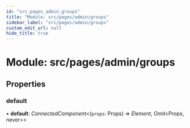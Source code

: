 ```yaml
---
id: "src_pages_admin_groups"
title: "Module: src/pages/admin/groups"
sidebar_label: "src/pages/admin/groups"
custom_edit_url: null
hide_title: true
---
```


# Module: src/pages/admin/groups

## Properties

### default

• **default**: *ConnectedComponent*<(`props`: Props) => *Element*, Omit<Props, never\>\>
